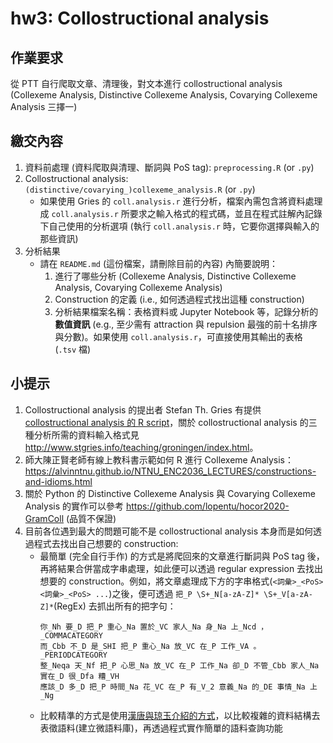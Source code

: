 # hw3: Collostructional analysis


## 作業要求

從 PTT 自行爬取文章、清理後，對文本進行 collostructional analysis (Collexeme Analysis, Distinctive Collexeme Analysis, Covarying Collexeme Analysis 三擇一)


## 繳交內容

1. 資料前處理 (資料爬取與清理、斷詞與 PoS tag): `preprocessing.R` (or `.py`)
1. Collostructional analysis: `(distinctive/covarying_)collexeme_analysis.R` (or `.py`)
    - 如果使用 Gries 的 `coll.analysis.r` 進行分析，檔案內需包含將資料處理成 `coll.analysis.r` 所要求之輸入格式的程式碼，並且在程式註解內記錄下自己使用的分析選項 (執行 `coll.analysis.r` 時，它要你選擇與輸入的那些資訊)
1. 分析結果
    - 請在 `README.md` (這份檔案，請刪除目前的內容) 內簡要說明：
        1. 進行了哪些分析 (Collexeme Analysis, Distinctive Collexeme Analysis, Covarying Collexeme Analysis)
        2. Construction 的定義 (i.e., 如何透過程式找出這種 construction)
        3. 分析結果檔案名稱：表格資料或 Jupyter Notebook 等，記錄分析的**數值資訊** (e.g., 至少需有 attraction 與 repulsion 最強的前十名排序與分數)。如果使用 `coll.analysis.r`，可直接使用其輸出的表格 (`.tsv` 檔)


## 小提示

1. Collostructional analysis 的提出者 Stefan Th. Gries 有提供 [collostructional analysis 的 R script](http://www.stgries.info/teaching/groningen/coll.analysis.r)，關於 collostructional analysis 的三種分析所需的資料輸入格式見 <http://www.stgries.info/teaching/groningen/index.html>。
1. 師大陳正賢老師有線上教科書示範如何 R 進行 Collexeme Analysis：<https://alvinntnu.github.io/NTNU_ENC2036_LECTURES/constructions-and-idioms.html>
1. 關於 Python 的 Distinctive Collexeme Analysis 與 Covarying Collexeme Analysis 的實作可以參考 <https://github.com/lopentu/hocor2020-GramColl> (品質不保證)
1. 目前各位遇到最大的問題可能不是 collostructional analysis 本身而是如何透過程式去找出自己想要的 construction:
    - 最簡單 (完全自行手作) 的方式是將爬回來的文章進行斷詞與 PoS tag 後，再將結果合併當成字串處理，如此便可以透過 regular expression 去找出想要的 construction。例如，將文章處理成下方的字串格式(`<詞彙>_<PoS> <詞彙>_<PoS> ...`)之後，便可透過 `把_P \S+_N[a-zA-Z]* \S+_V[a-zA-Z]*`(RegEx) 去抓出所有的把字句：
      ```
      你_Nh 要_D 把_P 重心_Na 置於_VC 家人_Na 身_Na 上_Ncd ，_COMMACATEGORY
      而_Cbb 不_D 是_SHI 把_P 重心_Na 放_VC 在_P 工作_VA 。_PERIODCATEGORY
      整_Neqa 天_Nf 把_P 心思_Na 放_VC 在_P 工作_Na 卻_D 不管_Cbb 家人_Na 實在_D 很_Dfa 糟_VH
      應該_D 多_D 把_P 時間_Na 花_VC 在_P 有_V_2 意義_Na 的_DE 事情_Na 上_Ng
      ```
    - 比較精準的方式是使用[漢唐與琼玉介紹的方式](https://docs.google.com/presentation/d/1c_xfgZI5YUCJSanj7l_E9O_0MYGOlZD1vqFSuv6Rp0I)，以比較複雜的資料結構去表徵語料(建立微語料庫)，再透過程式實作簡單的語料查詢功能
